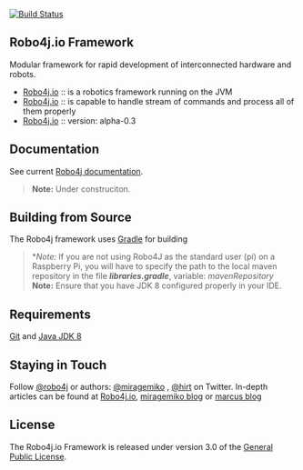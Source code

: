 [![Build Status](https://travis-ci.org/Robo4J/robo4j.svg?branch=master)](https://travis-ci.org/Robo4J/robo4j)
## Robo4j.io Framework
Modular framework for rapid development of interconnected hardware and robots.

* [Robo4j.io][] :: is a robotics framework running on the JVM
* [Robo4j.io][] :: is capable to handle stream of commands and process all of them properly
* [Robo4j.io][] :: version: alpha-0.3

## Documentation
See current [Robo4j documentation][].
> **Note:** Under construciton.

## Building from Source
The Robo4j framework uses [Gradle][] for building
> **Note:* If you are not using Robo4J as the standard user (pi) on a Raspberry Pi, you will have to specify the path to the local maven repository in the file _**libraries.gradle**_, variable: _mavenRepository_
> **Note:** Ensure that you have JDK 8 configured properly in your IDE.

## Requirements
[Git][] and [Java JDK 8][]

## Staying in Touch
Follow [@robo4j][] or authors: [@miragemiko][] , [@hirt][]
on Twitter. In-depth articles can be found at [Robo4j.io][], [miragemiko blog][] or [marcus blog][]

## License
The Robo4j.io Framework is released under version 3.0 of the [General Public License][].

[Robo4j.io]: http://www.robo4j.io
[miragemiko blog]: http://www.miroslavkopecky.com
[marcus blog]: http://hirt.se/blog/
[General Public License]: http://www.gnu.org/licenses/gpl-3.0-standalone.html0
[@robo4j]: https://twitter.com/robo4j
[@miragemiko]: https://twitter.com/miragemiko
[@hirt]: https://twitter.com/hirt
[Gradle]: http://gradle.org
[Java JDK 8]: http://www.oracle.com/technetwork/java/javase/downloads
[Git]: http://help.github.com/set-up-git-redirect
[Robo4j documentation]: http://www.robo4j.io/p/documentation.html

